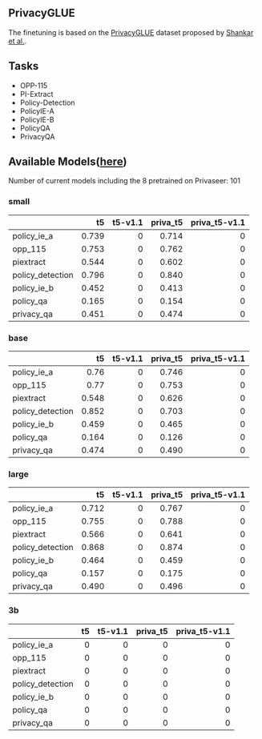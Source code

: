 ## PrivacyGLUE

The finetuning is based on the [PrivacyGLUE](https://github.com/infsys-lab/privacy-glue) dataset proposed by [Shankar et al.](https://www.mdpi.com/2076-3417/13/6/3701).


## Tasks

- OPP-115
- PI-Extract
- Policy-Detection
- PolicyIE-A
- PolicyIE-B
- PolicyQA
- PrivacyQA

## Available Models([here](https://huggingface.co/alzoubi36))


Number of current models including the 8 pretrained on Privaseer: 101

### small


|                   |    t5 |   t5-v1.1 | priva_t5 |   priva_t5-v1.1 |
|:------------------|------:|----------:|---------:|----------------:|
| policy\_ie\_a     | 0.739 |         0 |    0.714 |               0 |
| opp\_115          | 0.753 |         0 |    0.762 |               0 |
| piextract         | 0.544 |         0 |    0.602 |               0 |
| policy\_detection | 0.796 |         0 |    0.840 |               0 |
| policy\_ie\_b     | 0.452 |         0 |    0.413 |               0 |
| policy\_qa        | 0.165 |         0 |    0.154 |               0 |
| privacy\_qa       | 0.451 |         0 |    0.474 |               0 |
 

### base


|                   |    t5 |   t5-v1.1 | priva_t5 |   priva_t5-v1.1 |
|:------------------|------:|----------:|---------:|----------------:|
| policy\_ie\_a     | 0.76  |         0 |    0.746 |               0 |
| opp\_115          | 0.77  |         0 |    0.753 |               0 |
| piextract         | 0.548 |         0 |    0.626 |               0 |
| policy\_detection | 0.852 |         0 |    0.703 |               0 |
| policy\_ie\_b     | 0.459 |         0 |    0.465 |               0 |
| policy\_qa        | 0.164 |         0 |    0.126 |               0 |
| privacy\_qa       | 0.474 |         0 |    0.490 |               0 |
 

### large


|                   |    t5 |   t5-v1.1 | priva_t5 |   priva_t5-v1.1 |
|:------------------|------:|----------:|---------:|----------------:|
| policy\_ie\_a     | 0.712 |         0 |    0.767 |               0 |
| opp\_115          | 0.755 |         0 |    0.788 |               0 |
| piextract         | 0.566 |         0 |    0.641 |               0 |
| policy\_detection | 0.868 |         0 |    0.874 |               0 |
| policy\_ie\_b     | 0.464 |         0 |    0.459 |               0 |
| policy\_qa        | 0.157 |         0 |    0.175 |               0 |
| privacy\_qa       | 0.490 |         0 |    0.496 |               0 |
 

### 3b


|                   |   t5 |   t5-v1.1 |   priva_t5 |   priva_t5-v1.1 |
|:------------------|-----:|----------:|-----------:|----------------:|
| policy\_ie\_a     |    0 |         0 |          0 |               0 |
| opp\_115          |    0 |         0 |          0 |               0 |
| piextract         |    0 |         0 |          0 |               0 |
| policy\_detection |    0 |         0 |          0 |               0 |
| policy\_ie\_b     |    0 |         0 |          0 |               0 |
| policy\_qa        |    0 |         0 |          0 |               0 |
| privacy\_qa       |    0 |         0 |          0 |               0 |
 

